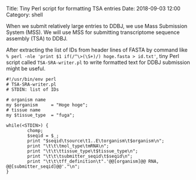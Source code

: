 Title: Tiny Perl script for formatting TSA entries
Date: 2018-09-03 12:00
Category: shell

When we submit relatively large entries to DDBJ, we use Mass Submission System (MSS).
We will use MSS for submitting transcriptome sequence assembly (TSA) to DDBJ.

After extracting the list of IDs from header lines of FASTA by command like ```% perl -nle 'print $1 if(/^\>(\S+)/) hoge.fasta > id.txt'```, tiny Perl script called `TSA-SRA-writer.pl` to write formatted text for DDBJ submission might be useful. 



```
#!/usr/bin/env perl
# TSA-SRA-writer.pl
# STDIN: list of IDs

# organism name
my $organism     = "Hoge hoge";
# tissue name
my $tissue_type  = "fuga";

while(<STDIN>) {
        chomp;
        $seqid = $_;
        print "$seqid\tsource\t1..E\torganism\t$organism\n";
        print "\t\t\tmol_type\tmRNA\n";
        print "\t\t\ttissue_type\t$tissue_type\n";
        print "\t\t\tsubmitter_seqid\t$seqid\n";
        print "\t\t\tff_definition\t".'@@[organism]@@ RNA, @@[submitter_seqid]@@'."\n";
}
```